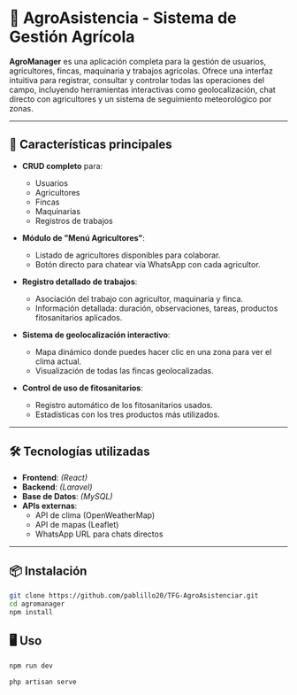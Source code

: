 # 🌾 AgroAsistencia - Sistema de Gestión Agrícola

**AgroManager** es una aplicación completa para la gestión de usuarios, agricultores, fincas, maquinaria y trabajos agrícolas. Ofrece una interfaz intuitiva para registrar, consultar y controlar todas las operaciones del campo, incluyendo herramientas interactivas como geolocalización, chat directo con agricultores y un sistema de seguimiento meteorológico por zonas.

---

## 🚀 Características principales

- **CRUD completo** para:
  - Usuarios
  - Agricultores
  - Fincas
  - Maquinarias
  - Registros de trabajos

- **Módulo de "Menú Agricultores"**:
  - Listado de agricultores disponibles para colaborar.
  - Botón directo para chatear vía WhatsApp con cada agricultor.

- **Registro detallado de trabajos**:
  - Asociación del trabajo con agricultor, maquinaria y finca.
  - Información detallada: duración, observaciones, tareas, productos fitosanitarios aplicados.

- **Sistema de geolocalización interactivo**:
  - Mapa dinámico donde puedes hacer clic en una zona para ver el clima actual.
  - Visualización de todas las fincas geolocalizadas.

- **Control de uso de fitosanitarios**:
  - Registro automático de los fitosanitarios usados.
  - Estadísticas con los tres productos más utilizados.

---

## 🛠️ Tecnologías utilizadas

- **Frontend**: *(React)*
- **Backend**: *(Laravel)*
- **Base de Datos**: *(MySQL)*
- **APIs externas**: 
  - API de clima (OpenWeatherMap)
  - API de mapas (Leaflet)
  - WhatsApp URL para chats directos

---

## 📦 Instalación

```bash
git clone https://github.com/pablillo20/TFG-AgroAsistenciar.git
cd agromanager
npm install
````
## 🖥️ Uso
```bash
npm run dev

php artisan serve
```




